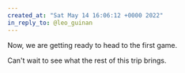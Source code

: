 ```yaml
---
created_at: "Sat May 14 16:06:12 +0000 2022"
in_reply_to: @leo_guinan
---
```


Now, we are getting ready to head to the first game. 

Can't wait to see what the rest of this trip brings.